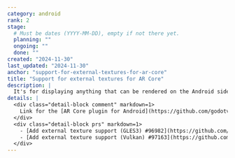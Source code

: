 ```yaml
---
category: android
rank: 2
stage:
  # Must be dates (YYYY-MM-DD), empty if not there yet.
  planning: ""
  ongoing: ""
  done: ""
created: "2024-11-30"
last_updated: "2024-11-30"
anchor: "support-for-external-textures-for-ar-core"
title: "Support for external textures for AR Core"
description: |
  It's for displaying anything that can be rendered on the Android side over in Godot.
details: |
  <div class="detail-block comment" markdown=1>
    Link for the [AR Core plugin for Android](https://github.com/godotvr/godot_arcore).
  </div>
  <div class="detail-block prs" markdown=1>
    - [Add external texture support (GLES3) #96982](https://github.com/godotengine/godot/pull/96982)
    - [Add external texture support (Vulkan) #97163](https://github.com/godotengine/godot/pull/97163)
  </div>
---
```

